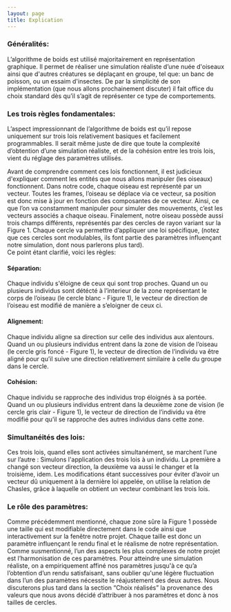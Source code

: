 ```yaml
---
layout: page
title: Explication
---
```


<h3>Généralités:</h3>
L’algorithme de boids est utilisé majoritairement en représentation graphique. Il permet de réaliser une simulation réaliste d’une nuée d'oiseaux ainsi que d'autres créatures se déplaçant en groupe, tel que: un banc de poisson, ou un essaim d'insectes.
De par la simplicité de son implémentation (que nous allons prochainement discuter) il fait office du choix standard dès qu’il s’agit de représenter ce type de comportements. 

<h3>Les trois règles fondamentales:</h3>
L’aspect impressionnant de l’algorithme de boids est qu’il repose uniquement sur trois lois relativement basiques et facilement programmables. Il serait même juste de dire que toute la complexité d’obtention d’une simulation réaliste, et de la cohésion entre les trois lois, vient du réglage des paramètres utilisés.

Avant de comprendre comment ces lois fonctionnent, il est judicieux d'expliquer comment les entités que nous allons manipuler (les oiseaux) fonctionnent. Dans notre code, chaque oiseau est représenté par un vecteur. Toutes les frames, l’oiseau se déplace via ce vecteur, sa position est donc mise à jour en fonction des composantes de ce vecteur. Ainsi, ce que l’on va constamment manipuler pour simuler des mouvements, c’est les vecteurs associés a chaque oiseau. Finalement, notre oiseau possède aussi trois champs différents, représentés par des cercles de rayon variant sur la Figure 1. Chaque cercle va permettre d’appliquer une loi spécifique, (notez que ces cercles sont modulables, ils font partie des paramètres influençant notre simulation, dont nous parlerons plus tard).					
Ce point étant clarifié, voici les règles: 

<h4>Séparation:</h4>
Chaque individu s'éloigne de ceux qui sont trop proches.
Quand un ou plusieurs individus sont détécté à l’interieur de la zone représentant le corps de l’oiseau (le cercle blanc - Figure 1), le vecteur de direction de  l’oiseau est modifié de manière a s’eloigner de ceux ci.	

<h4>Alignement:</h4>					
Chaque individu aligne sa direction sur celle des individus aux alentours.
Quand un ou plusieurs individus entrent dans la zone de vision de l’oiseau (le cercle gris foncé - Figure 1), le vecteur de direction de l’individu va être aligné pour qu’il suive une direction relativement similaire à celle du groupe dans le cercle.

<h4>Cohésion:</h4>
Chaque individu se rapproche des individus trop éloignés à sa portée.
Quand un ou plusieurs individus entrent dans la deuxième zone de vision (le cercle gris clair - Figure 1), le vecteur de direction de l’individu va être modifié pour qu’il se rapproche des autres individus dans cette zone.

<h3>Simultanéités des lois: </h3>
Ces trois lois, quand elles sont activées simultanément, se marchent l’une sur l’autre : 
Simulons l'application des trois lois à un individu. La première a changé son vecteur direction, la deuxième va aussi le changer  et la troisième, idem. Les modifications étant successives pour éviter d’avoir un vecteur dû uniquement à la dernière loi appelée, on utilise la relation de Chasles, grâce à laquelle on obtient un vecteur combinant les trois lois. 

<h3>Le rôle des paramètres:</h3>
Comme précédemment mentionné, chaque zone sûre la Figure 1 possède une taille qui est modifiable directement dans le code ainsi que interactivement sur la fenêtre notre projet. Chaque taille est donc un paramètre influençant le rendu final et le réalisme de notre représentation. Comme susmentionné, l’un des aspects les plus complexes de notre projet est l’harmonisation de ces paramètres. Pour atteindre une simulation réaliste, on a empiriquement affiné nos paramètres jusqu'à ce qu’a l’obtention d’un rendu satisfaisant, sans oublier qu'une légère fluctuation dans l’un des paramètres nécessite le réajustement des deux autres.
Nous discuterons plus tard dans la section “Choix réalisés” la provenance des valeurs que nous avons décidé d’attribuer à nos paramètres et donc à nos tailles de cercles.
